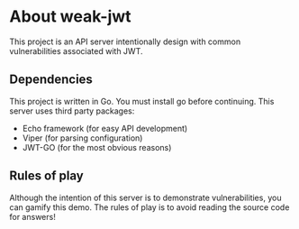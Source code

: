 # About weak-jwt
This project is an API server intentionally design with common vulnerabilities associated with JWT.

## Dependencies
This project is written in Go. You must install go before continuing.
This server uses third party packages: 
- Echo framework (for easy API development) 
- Viper (for parsing configuration)
- JWT-GO (for the most obvious reasons)

## Rules of play
Although the intention of this server is to demonstrate vulnerabilities, you can gamify this demo. The rules of play is to avoid reading the source code for answers!

